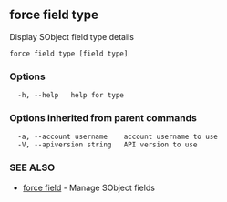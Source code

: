 ## force field type

Display SObject field type details

```
force field type [field type]
```

### Options

```
  -h, --help   help for type
```

### Options inherited from parent commands

```
  -a, --account username    account username to use
  -V, --apiversion string   API version to use
```

### SEE ALSO

* [force field](force_field.md)	 - Manage SObject fields

